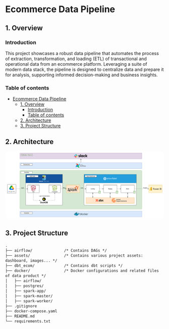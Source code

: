 # Ecommerce Data Pipeline
## 1. Overview
### Introduction
This project showcases a robust data pipeline that automates the process of extraction, transformation, and loading (ETL) of transactional and operational data from an ecommerce platform. Leveraging a suite of modern data stack, the pipeline is designed to centralize data and prepare it for analysis, supporting informed decision-making and business insights.
### Table of contents
- [Ecommerce Data Pipeline](#ecommerce-data-pipeline)
  - [1. Overview](#1-overview)
    - [Introduction](#introduction)
    - [Table of contents](#table-of-contents)
  - [2. Architecture](#2-architecture)
  - [3. Project Structure](#3-project-structure)
## 2. Architecture
<p align="center">
    <img src="assets/diagrams/dataflow.svg" alt="data-flow" style="border-radius: 10px;">
</p>

## 3. Project Structure
```shell
.
├── airflow/              /* Contains DAGs */
├── assets/               /* Contains various project assets: dashboard, images... */
├── dbt_ecom/             /* Contains dbt scripts */
├── docker/               /* Docker configurations and related files of data product */
│   ├── airflow/               
│   ├── postgres/              
│   ├── spark-app/            
│   ├── spark-master/                
│   ├── spark-worker/                
├── .gitignore
├── docker-compose.yaml
├── README.md
└── requirements.txt
```